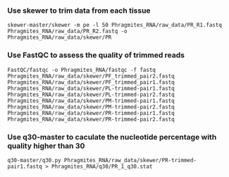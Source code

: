 ### Use skewer to trim data from each tissue
  
    skewer-master/skewer -m pe -l 50 Phragmites_RNA/raw_data/PR_R1.fastq Phragmites_RNA/raw_data/PR_R2.fastq -o Phragmites_RNA/raw_data/skewer/PR
### Use FastQC to assess the quality of trimmed reads
  
    FastQC/fastqc -o Phragmites_RNA/fastqc -f fastq Phragmites_RNA/raw_data/skewer/PF_trimmed_pair2.fastq Phragmites_RNA/raw_data/skewer/PF_trimmed_pair1.fastq Phragmites_RNA/raw_data/skewer/PL-trimmed-pair1.fastq Phragmites_RNA/raw_data/skewer/PL-trimmed-pair2.fastq Phragmites_RNA/raw_data/skewer/PM-trimmed-pair1.fastq Phragmites_RNA/raw_data/skewer/PM-trimmed-pair2.fastq Phragmites_RNA/raw_data/skewer/PR-trimmed-pair1.fastq Phragmites_RNA/raw_data/skewer/PR-trimmed-pair2.fastq

### Use q30-master to caculate the nucleotide percentage with quality higher than 30
 
    q30-master/q30.py Phragmites_RNA/raw_data/skewer/PR-trimmed-pair1.fastq > Phragmites_RNA/q30/PR_1_q30.stat
